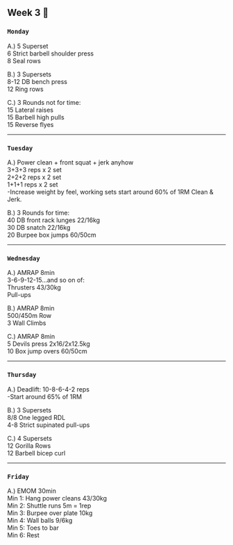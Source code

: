 ## Week 3  :poodle:

### `Monday`     
A.) 5 Superset  
6 Strict barbell shoulder press  
8 Seal rows  

B.) 3 Supersets  
8-12 DB bench press  
12 Ring rows  

C.) 3 Rounds not for time:  
15 Lateral raises  
15 Barbell high pulls  
15 Reverse flyes     

---
### `Tuesday`
A.) Power clean + front squat + jerk anyhow  
3+3+3 reps x 2 set  
2+2+2 reps x 2 set  
1+1+1 reps x 2 set  
-Increase weight by feel, working sets start around 60% of 1RM Clean & Jerk.  

B.) 3 Rounds for time:  
40 DB front rack lunges 22/16kg  
30 DB snatch 22/16kg  
20 Burpee box jumps 60/50cm  

----
### `Wednesday`
A.) AMRAP 8min  
3-6-9-12-15...and so on of:  
Thrusters 43/30kg  
Pull-ups   

B.) AMRAP 8min  
500/450m Row  
3 Wall Climbs  

C.) AMRAP 8min  
5 Devils press 2x16/2x12.5kg  
10 Box jump overs 60/50cm  

----
### `Thursday`  
A.) Deadlift: 10-8-6-4-2 reps  
-Start around 65% of 1RM   

B.) 3 Supersets  
8/8 One legged RDL  
4-8 Strict supinated pull-ups  

C.) 4 Supersets  
12 Gorilla Rows  
12 Barbell bicep curl  

---
### `Friday` 
A.) EMOM 30min  
Min 1: Hang power cleans 43/30kg   
Min 2: Shuttle runs 5m = 1rep   
Min 3: Burpee over plate 10kg  
Min 4: Wall balls 9/6kg  
Min 5: Toes to bar  
Min 6: Rest  